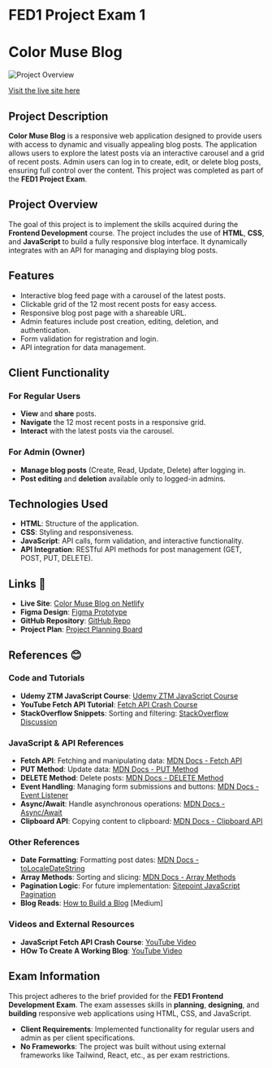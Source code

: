 # FED1 Project Exam 1

# Color Muse Blog


![Project Overview](https://i.postimg.cc/4NMFDNpV/project.jpg)


[Visit the live site here](https://color-muse-blog-project-exam-1.netlify.app/)

## Project Description

**Color Muse Blog** is a responsive web application designed to provide users with access to dynamic and visually appealing blog posts. The application allows users to explore the latest posts via an interactive carousel and a grid of recent posts. Admin users can log in to create, edit, or delete blog posts, ensuring full control over the content. This project was completed as part of the **FED1 Project Exam**.

## Project Overview

The goal of this project is to implement the skills acquired during the **Frontend Development** course. The project includes the use of **HTML**, **CSS**, and **JavaScript** to build a fully responsive blog interface. It dynamically integrates with an API for managing and displaying blog posts.

## Features

- Interactive blog feed page with a carousel of the latest posts.
- Clickable grid of the 12 most recent posts for easy access.
- Responsive blog post page with a shareable URL.
- Admin features include post creation, editing, deletion, and authentication.
- Form validation for registration and login.
- API integration for data management.

## Client Functionality

### For Regular Users
- **View** and **share** posts.
- **Navigate** the 12 most recent posts in a responsive grid.
- **Interact** with the latest posts via the carousel.

### For Admin (Owner)
- **Manage blog posts** (Create, Read, Update, Delete) after logging in.
- **Post editing** and **deletion** available only to logged-in admins.

## Technologies Used

- **HTML**: Structure of the application.
- **CSS**: Styling and responsiveness.
- **JavaScript**: API calls, form validation, and interactive functionality.
- **API Integration**: RESTful API methods for post management (GET, POST, PUT, DELETE).

## Links 🔗

- **Live Site**: [Color Muse Blog on Netlify](https://color-muse-blog-project-exam-1.netlify.app/)
- **Figma Design**: [Figma Prototype](https://www.figma.com/design/x5HWYrvYzliBv8n56oIKrj/Project-Exam-1?node-id=0-1&t=YkQnVU38o5pxEn29-1)
- **GitHub Repository**: [GitHub Repo](https://github.com/sanakhuram/FED-PE1-SanaKhuram-color-muse-blog-)
- **Project Plan**: [Project Planning Board](https://github.com/users/sanakhuram/projects/3)

## References 😊

### Code and Tutorials
- **Udemy ZTM JavaScript Course**: [Udemy ZTM JavaScript Course](https://www.udemy.com/course/the-complete-javascript-course/)
- **YouTube Fetch API Tutorial**: [Fetch API Crash Course](https://www.youtube.com/watch?v=cuEtnrL9-H0)
- **StackOverflow Snippets**: Sorting and filtering: [StackOverflow Discussion](https://stackoverflow.com/questions/63155747/sort-filter-multiple-arrays)

### JavaScript & API References
- **Fetch API**: Fetching and manipulating data: [MDN Docs - Fetch API](https://developer.mozilla.org/en-US/docs/Web/API/Fetch_API)
- **PUT Method**: Update data: [MDN Docs - PUT Method](https://developer.mozilla.org/en-US/docs/Web/HTTP/Methods/PUT)
- **DELETE Method**: Delete posts: [MDN Docs - DELETE Method](https://developer.mozilla.org/en-US/docs/Web/HTTP/Methods/DELETE)
- **Event Handling**: Managing form submissions and buttons: [MDN Docs - Event Listener](https://developer.mozilla.org/en-US/docs/Web/API/EventListener)
- **Async/Await**: Handle asynchronous operations: [MDN Docs - Async/Await](https://developer.mozilla.org/en-US/docs/Learn/JavaScript/Asynchronous/Async_await)
- **Clipboard API**: Copying content to clipboard: [MDN Docs - Clipboard API](https://developer.mozilla.org/en-US/docs/Web/API/Clipboard_API)

### Other References
- **Date Formatting**: Formatting post dates: [MDN Docs - toLocaleDateString](https://developer.mozilla.org/en-US/docs/Web/JavaScript/Reference/Global_Objects/Date/toLocaleDateString)
- **Array Methods**: Sorting and slicing: [MDN Docs - Array Methods](https://developer.mozilla.org/en-US/docs/Web/JavaScript/Reference/Global_Objects/Array)
- **Pagination Logic**: For future implementation: [Sitepoint JavaScript Pagination](https://www.sitepoint.com/pagination-javascript)
- **Blog Reads**: [How to Build a Blog](https://medium.com/@faizanmumtazwork/how-to-building-a-blog-in-js-node-ejs-and-html-css-as-a-beginner-d7b130d9f5c4) [Medium]


### Videos and External Resources
- **JavaScript Fetch API Crash Course**: [YouTube Video](https://www.youtube.com/watch?v=cuEtnrL9-H0)
- **HOw To Create A Working Blog**: [YouTube Video](https://www.youtube.com/watch?v=EK_emZ1_DGo)

## Exam Information

This project adheres to the brief provided for the **FED1 Frontend Development Exam**. The exam assesses skills in **planning**, **designing**, and **building** responsive web applications using HTML, CSS, and JavaScript.

- **Client Requirements**: Implemented functionality for regular users and admin as per client specifications.
- **No Frameworks**: The project was built without using external frameworks like Tailwind, React, etc., as per exam restrictions.

